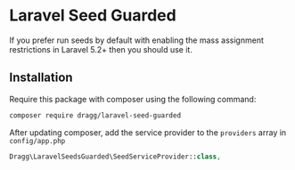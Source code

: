 # Laravel Seed Guarded

If you prefer run seeds by default with enabling the mass assignment restrictions in Laravel 5.2+ then you should use it.

## Installation

Require this package with composer using the following command:

```bash
composer require dragg/laravel-seed-guarded
```

After updating composer, add the service provider to the `providers` array in `config/app.php`

```php
Dragg\LaravelSeedsGuarded\SeedServiceProvider::class,
```
